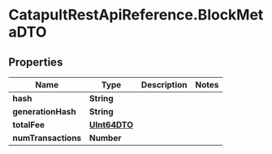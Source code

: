 # CatapultRestApiReference.BlockMetaDTO

## Properties
Name | Type | Description | Notes
------------ | ------------- | ------------- | -------------
**hash** | **String** |  | 
**generationHash** | **String** |  | 
**totalFee** | [**UInt64DTO**](UInt64DTO.md) |  | 
**numTransactions** | **Number** |  | 


